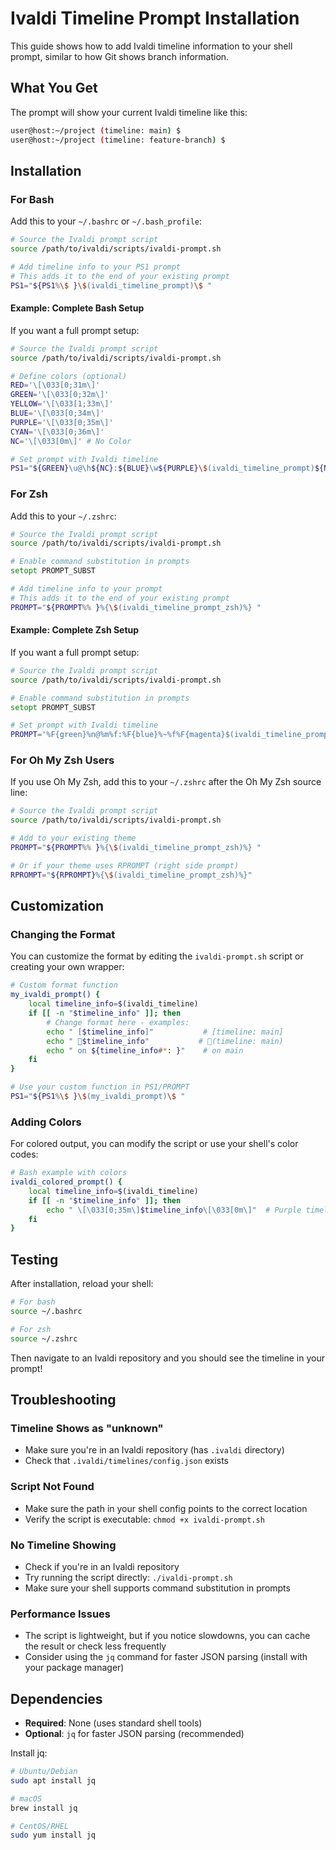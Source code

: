 # Ivaldi Timeline Prompt Installation

This guide shows how to add Ivaldi timeline information to your shell prompt, similar to how Git shows branch information.

## What You Get

The prompt will show your current Ivaldi timeline like this:
```bash
user@host:~/project (timeline: main) $ 
user@host:~/project (timeline: feature-branch) $ 
```

## Installation

### For Bash

Add this to your `~/.bashrc` or `~/.bash_profile`:

```bash
# Source the Ivaldi prompt script
source /path/to/ivaldi/scripts/ivaldi-prompt.sh

# Add timeline info to your PS1 prompt
# This adds it to the end of your existing prompt
PS1="${PS1%\$ }\$(ivaldi_timeline_prompt)\$ "
```

#### Example: Complete Bash Setup

If you want a full prompt setup:

```bash
# Source the Ivaldi prompt script
source /path/to/ivaldi/scripts/ivaldi-prompt.sh

# Define colors (optional)
RED='\[\033[0;31m\]'
GREEN='\[\033[0;32m\]'
YELLOW='\[\033[1;33m\]'
BLUE='\[\033[0;34m\]'
PURPLE='\[\033[0;35m\]'
CYAN='\[\033[0;36m\]'
NC='\[\033[0m\]' # No Color

# Set prompt with Ivaldi timeline
PS1="${GREEN}\u@\h${NC}:${BLUE}\w${PURPLE}\$(ivaldi_timeline_prompt)${NC}\$ "
```

### For Zsh

Add this to your `~/.zshrc`:

```zsh
# Source the Ivaldi prompt script
source /path/to/ivaldi/scripts/ivaldi-prompt.sh

# Enable command substitution in prompts
setopt PROMPT_SUBST

# Add timeline info to your prompt
# This adds it to the end of your existing prompt
PROMPT="${PROMPT%% }%{\$(ivaldi_timeline_prompt_zsh)%} "
```

#### Example: Complete Zsh Setup

If you want a full prompt setup:

```zsh
# Source the Ivaldi prompt script
source /path/to/ivaldi/scripts/ivaldi-prompt.sh

# Enable command substitution in prompts
setopt PROMPT_SUBST

# Set prompt with Ivaldi timeline
PROMPT='%F{green}%n@%m%f:%F{blue}%~%f%F{magenta}$(ivaldi_timeline_prompt_zsh)%f$ '
```

### For Oh My Zsh Users

If you use Oh My Zsh, add this to your `~/.zshrc` after the Oh My Zsh source line:

```zsh
# Source the Ivaldi prompt script
source /path/to/ivaldi/scripts/ivaldi-prompt.sh

# Add to your existing theme
PROMPT="${PROMPT%% }%{\$(ivaldi_timeline_prompt_zsh)%} "

# Or if your theme uses RPROMPT (right side prompt)
RPROMPT="${RPROMPT}%{\$(ivaldi_timeline_prompt_zsh)%}"
```

## Customization

### Changing the Format

You can customize the format by editing the `ivaldi-prompt.sh` script or creating your own wrapper:

```bash
# Custom format function
my_ivaldi_prompt() {
    local timeline_info=$(ivaldi_timeline)
    if [[ -n "$timeline_info" ]]; then
        # Change format here - examples:
        echo " [$timeline_info]"           # [timeline: main]
        echo " 🌿$timeline_info"           # 🌿(timeline: main)  
        echo " on ${timeline_info#*: }"    # on main
    fi
}

# Use your custom function in PS1/PROMPT
PS1="${PS1%\$ }\$(my_ivaldi_prompt)\$ "
```

### Adding Colors

For colored output, you can modify the script or use your shell's color codes:

```bash
# Bash example with colors
ivaldi_colored_prompt() {
    local timeline_info=$(ivaldi_timeline)
    if [[ -n "$timeline_info" ]]; then
        echo " \[\033[0;35m\]$timeline_info\[\033[0m\]"  # Purple timeline
    fi
}
```

## Testing

After installation, reload your shell:

```bash
# For bash
source ~/.bashrc

# For zsh  
source ~/.zshrc
```

Then navigate to an Ivaldi repository and you should see the timeline in your prompt!

## Troubleshooting

### Timeline Shows as "unknown"
- Make sure you're in an Ivaldi repository (has `.ivaldi` directory)
- Check that `.ivaldi/timelines/config.json` exists

### Script Not Found
- Make sure the path in your shell config points to the correct location
- Verify the script is executable: `chmod +x ivaldi-prompt.sh`

### No Timeline Showing
- Check if you're in an Ivaldi repository
- Try running the script directly: `./ivaldi-prompt.sh`
- Make sure your shell supports command substitution in prompts

### Performance Issues
- The script is lightweight, but if you notice slowdowns, you can cache the result or check less frequently
- Consider using the `jq` command for faster JSON parsing (install with your package manager)

## Dependencies

- **Required**: None (uses standard shell tools)
- **Optional**: `jq` for faster JSON parsing (recommended)

Install jq:
```bash
# Ubuntu/Debian
sudo apt install jq

# macOS
brew install jq

# CentOS/RHEL
sudo yum install jq
```